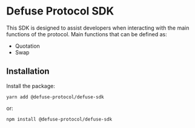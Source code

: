 # Defuse Protocol SDK

This SDK is designed to assist developers when interacting with the main functions of the protocol. Main functions that can be defined as:

- Quotation
- Swap

## Installation

Install the package:

```text
yarn add @defuse-protocol/defuse-sdk
```

or:

```text
npm install @defuse-protocol/defuse-sdk
```
